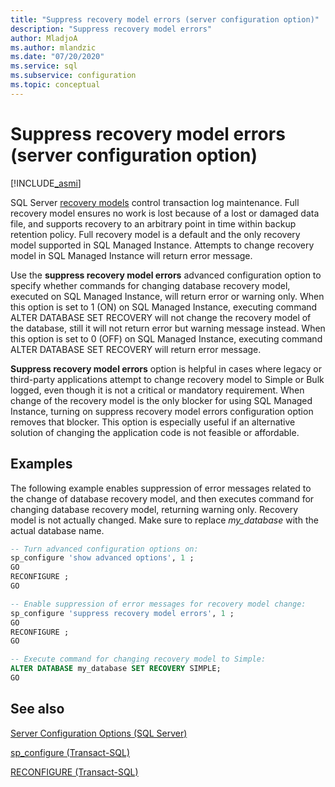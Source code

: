 ```yaml
---
title: "Suppress recovery model errors (server configuration option)"
description: "Suppress recovery model errors"
author: MladjoA
ms.author: mlandzic
ms.date: "07/20/2020"
ms.service: sql
ms.subservice: configuration
ms.topic: conceptual
---
```


# Suppress recovery model errors (server configuration option)

[!INCLUDE[_asmi](../../includes/applies-to-version/asmi.md)]

SQL Server [recovery models](../../relational-databases/backup-restore/recovery-models-sql-server.md) control transaction log maintenance. Full recovery model ensures no work is lost because of a lost or damaged data file, and supports recovery to an arbitrary point in time within backup retention policy. Full recovery model is a default and the only recovery model supported in SQL Managed Instance. Attempts to change recovery model in SQL Managed Instance will return error message.

Use the **suppress recovery model errors** advanced configuration option to specify whether commands for changing database recovery model, executed on SQL Managed Instance, will return error or warning only. When this option is set to 1 (ON) on SQL Managed Instance, executing command ALTER DATABASE SET RECOVERY will not change the recovery model of the database, still it will not return error but warning message instead. When this option is set to 0 (OFF) on SQL Managed Instance, executing command ALTER DATABASE SET RECOVERY will return error message.

**Suppress recovery model errors** option is helpful in cases where legacy or third-party applications attempt to change recovery model to Simple or Bulk logged, even though it is not a critical or mandatory requirement. When change of the recovery model is the only blocker for using SQL Managed Instance, turning on suppress recovery model errors configuration option removes that blocker. This option is especially useful if an alternative solution of changing the application code is not feasible or affordable.

## Examples

The following example enables suppression of error messages related to the change of database recovery model, and then executes command for changing database recovery model, returning warning only. Recovery model is not actually changed. Make sure to replace *my_database* with the actual database name.

```sql
-- Turn advanced configuration options on:
sp_configure 'show advanced options', 1 ;  
GO
RECONFIGURE ;  
GO

-- Enable suppression of error messages for recovery model change:
sp_configure 'suppress recovery model errors', 1 ;  
GO
RECONFIGURE ;  
GO

-- Execute command for changing recovery model to Simple:
ALTER DATABASE my_database SET RECOVERY SIMPLE;
GO
```

## See also

[Server Configuration Options &#40;SQL Server&#41;](../../database-engine/configure-windows/server-configuration-options-sql-server.md)

[sp_configure &#40;Transact-SQL&#41;](../../relational-databases/system-stored-procedures/sp-configure-transact-sql.md)

[RECONFIGURE &#40;Transact-SQL&#41;](../../t-sql/language-elements/reconfigure-transact-sql.md)